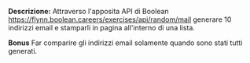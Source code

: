 **Descrizione:**
Attraverso l'apposita API di Boolean
https://flynn.boolean.careers/exercises/api/random/mail
generare 10 indirizzi email e stamparli in pagina all'interno di una lista.

**Bonus**
Far comparire gli indirizzi email solamente quando sono stati tutti generati.